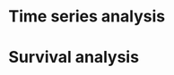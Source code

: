 # Time series analysis

# Survival analysis

<!-- 1. [Prophet](#prophet) -->
<!-- 2. [Coursera: Specialized Models: Time Series and Survival Analysis](#coursera) -->

<!-- ## 1) <a id='prophet'></a>Prophet -->

<!-- Prophet playground obtained from [here](https://www.youtube.com/watch?v=KvLG1uTC-KU&list=LL&index=17) -->

<!-- ## 2) <a id='coursera'></a>Coursera: Specialized Models: Time Series and Survival Analysis -->

